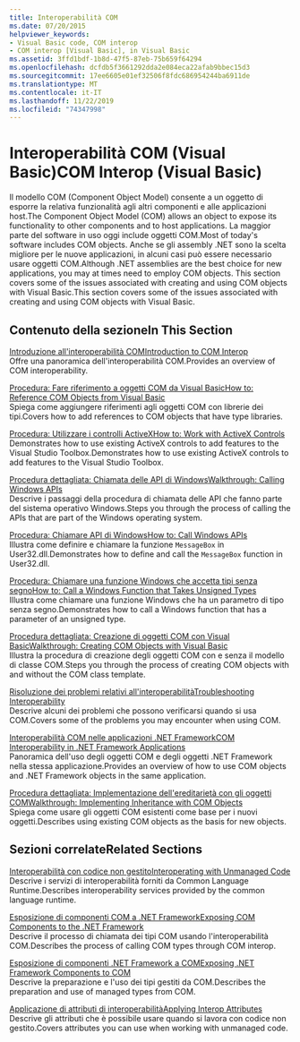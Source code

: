 ```yaml
---
title: Interoperabilità COM
ms.date: 07/20/2015
helpviewer_keywords:
- Visual Basic code, COM interop
- COM interop [Visual Basic], in Visual Basic
ms.assetid: 3ffd1bdf-1b8d-47f5-87eb-75b659f64294
ms.openlocfilehash: dcfdb5f3661292dda2e084eca22afab9bbec15d3
ms.sourcegitcommit: 17ee6605e01ef32506f8fdc686954244ba6911de
ms.translationtype: MT
ms.contentlocale: it-IT
ms.lasthandoff: 11/22/2019
ms.locfileid: "74347998"
---
```

# <a name="com-interop-visual-basic"></a><span data-ttu-id="16eac-102">Interoperabilità COM (Visual Basic)</span><span class="sxs-lookup"><span data-stu-id="16eac-102">COM Interop (Visual Basic)</span></span>
<span data-ttu-id="16eac-103">Il modello COM (Component Object Model) consente a un oggetto di esporre la relativa funzionalità agli altri componenti e alle applicazioni host.</span><span class="sxs-lookup"><span data-stu-id="16eac-103">The Component Object Model (COM) allows an object to expose its functionality to other components and to host applications.</span></span> <span data-ttu-id="16eac-104">La maggior parte del software in uso oggi include oggetti COM.</span><span class="sxs-lookup"><span data-stu-id="16eac-104">Most of today's software includes COM objects.</span></span> <span data-ttu-id="16eac-105">Anche se gli assembly .NET sono la scelta migliore per le nuove applicazioni, in alcuni casi può essere necessario usare oggetti COM.</span><span class="sxs-lookup"><span data-stu-id="16eac-105">Although .NET assemblies are the best choice for new applications, you may at times need to employ COM objects.</span></span> <span data-ttu-id="16eac-106">This section covers some of the issues associated with creating and using COM objects with Visual Basic.</span><span class="sxs-lookup"><span data-stu-id="16eac-106">This section covers some of the issues associated with creating and using COM objects with Visual Basic.</span></span>  
  
## <a name="in-this-section"></a><span data-ttu-id="16eac-107">Contenuto della sezione</span><span class="sxs-lookup"><span data-stu-id="16eac-107">In This Section</span></span>  
 [<span data-ttu-id="16eac-108">Introduzione all'interoperabilità COM</span><span class="sxs-lookup"><span data-stu-id="16eac-108">Introduction to COM Interop</span></span>](../../../visual-basic/programming-guide/com-interop/introduction-to-com-interop.md)  
 <span data-ttu-id="16eac-109">Offre una panoramica dell'interoperabilità COM.</span><span class="sxs-lookup"><span data-stu-id="16eac-109">Provides an overview of COM interoperability.</span></span>  
  
 [<span data-ttu-id="16eac-110">Procedura: Fare riferimento a oggetti COM da Visual Basic</span><span class="sxs-lookup"><span data-stu-id="16eac-110">How to: Reference COM Objects from Visual Basic</span></span>](../../../visual-basic/programming-guide/com-interop/how-to-reference-com-objects.md)  
 <span data-ttu-id="16eac-111">Spiega come aggiungere riferimenti agli oggetti COM con librerie dei tipi.</span><span class="sxs-lookup"><span data-stu-id="16eac-111">Covers how to add references to COM objects that have type libraries.</span></span>  
  
 [<span data-ttu-id="16eac-112">Procedura: Utilizzare i controlli ActiveX</span><span class="sxs-lookup"><span data-stu-id="16eac-112">How to: Work with ActiveX Controls</span></span>](../../../visual-basic/programming-guide/com-interop/how-to-work-with-activex-controls.md)  
 <span data-ttu-id="16eac-113">Demonstrates how to use existing ActiveX controls to add features to the Visual Studio Toolbox.</span><span class="sxs-lookup"><span data-stu-id="16eac-113">Demonstrates how to use existing ActiveX controls to add features to the Visual Studio Toolbox.</span></span>  
  
 [<span data-ttu-id="16eac-114">Procedura dettagliata: Chiamata delle API di Windows</span><span class="sxs-lookup"><span data-stu-id="16eac-114">Walkthrough: Calling Windows APIs</span></span>](../../../visual-basic/programming-guide/com-interop/walkthrough-calling-windows-apis.md)  
 <span data-ttu-id="16eac-115">Descrive i passaggi della procedura di chiamata delle API che fanno parte del sistema operativo Windows.</span><span class="sxs-lookup"><span data-stu-id="16eac-115">Steps you through the process of calling the APIs that are part of the Windows operating system.</span></span>  
  
 [<span data-ttu-id="16eac-116">Procedura: Chiamare API di Windows</span><span class="sxs-lookup"><span data-stu-id="16eac-116">How to: Call Windows APIs</span></span>](../../../visual-basic/programming-guide/com-interop/how-to-call-windows-apis.md)  
 <span data-ttu-id="16eac-117">Illustra come definire e chiamare la funzione `MessageBox` in User32.dll.</span><span class="sxs-lookup"><span data-stu-id="16eac-117">Demonstrates how to define and call the `MessageBox` function in User32.dll.</span></span>  
  
 [<span data-ttu-id="16eac-118">Procedura: Chiamare una funzione Windows che accetta tipi senza segno</span><span class="sxs-lookup"><span data-stu-id="16eac-118">How to: Call a Windows Function that Takes Unsigned Types</span></span>](../../../visual-basic/programming-guide/com-interop/how-to-call-a-windows-function-that-takes-unsigned-types.md)  
 <span data-ttu-id="16eac-119">Illustra come chiamare una funzione Windows che ha un parametro di tipo senza segno.</span><span class="sxs-lookup"><span data-stu-id="16eac-119">Demonstrates how to call a Windows function that has a parameter of an unsigned type.</span></span>  
  
 [<span data-ttu-id="16eac-120">Procedura dettagliata: Creazione di oggetti COM con Visual Basic</span><span class="sxs-lookup"><span data-stu-id="16eac-120">Walkthrough: Creating COM Objects with Visual Basic</span></span>](../../../visual-basic/programming-guide/com-interop/walkthrough-creating-com-objects.md)  
 <span data-ttu-id="16eac-121">Illustra la procedura di creazione degli oggetti COM con e senza il modello di classe COM.</span><span class="sxs-lookup"><span data-stu-id="16eac-121">Steps you through the process of creating COM objects with and without the COM class template.</span></span>  
  
 [<span data-ttu-id="16eac-122">Risoluzione dei problemi relativi all'interoperabilità</span><span class="sxs-lookup"><span data-stu-id="16eac-122">Troubleshooting Interoperability</span></span>](../../../visual-basic/programming-guide/com-interop/troubleshooting-interoperability.md)  
 <span data-ttu-id="16eac-123">Descrive alcuni dei problemi che possono verificarsi quando si usa COM.</span><span class="sxs-lookup"><span data-stu-id="16eac-123">Covers some of the problems you may encounter when using COM.</span></span>  
  
 [<span data-ttu-id="16eac-124">Interoperabilità COM nelle applicazioni .NET Framework</span><span class="sxs-lookup"><span data-stu-id="16eac-124">COM Interoperability in .NET Framework Applications</span></span>](../../../visual-basic/programming-guide/com-interop/com-interoperability-in-net-framework-applications.md)  
 <span data-ttu-id="16eac-125">Panoramica dell'uso degli oggetti COM e degli oggetti .NET Framework nella stessa applicazione.</span><span class="sxs-lookup"><span data-stu-id="16eac-125">Provides an overview of how to use COM objects and .NET Framework objects in the same application.</span></span>  
  
 [<span data-ttu-id="16eac-126">Procedura dettagliata: Implementazione dell'ereditarietà con gli oggetti COM</span><span class="sxs-lookup"><span data-stu-id="16eac-126">Walkthrough: Implementing Inheritance with COM Objects</span></span>](../../../visual-basic/programming-guide/com-interop/walkthrough-implementing-inheritance-with-com-objects.md)  
 <span data-ttu-id="16eac-127">Spiega come usare gli oggetti COM esistenti come base per i nuovi oggetti.</span><span class="sxs-lookup"><span data-stu-id="16eac-127">Describes using existing COM objects as the basis for new objects.</span></span>  
  
## <a name="related-sections"></a><span data-ttu-id="16eac-128">Sezioni correlate</span><span class="sxs-lookup"><span data-stu-id="16eac-128">Related Sections</span></span>  
 [<span data-ttu-id="16eac-129">Interoperabilità con codice non gestito</span><span class="sxs-lookup"><span data-stu-id="16eac-129">Interoperating with Unmanaged Code</span></span>](../../../framework/interop/index.md)  
 <span data-ttu-id="16eac-130">Descrive i servizi di interoperabilità forniti da Common Language Runtime.</span><span class="sxs-lookup"><span data-stu-id="16eac-130">Describes interoperability services provided by the common language runtime.</span></span>  
  
 [<span data-ttu-id="16eac-131">Esposizione di componenti COM a .NET Framework</span><span class="sxs-lookup"><span data-stu-id="16eac-131">Exposing COM Components to the .NET Framework</span></span>](../../../framework/interop/exposing-com-components.md)  
 <span data-ttu-id="16eac-132">Descrive il processo di chiamata dei tipi COM usando l'interoperabilità COM.</span><span class="sxs-lookup"><span data-stu-id="16eac-132">Describes the process of calling COM types through COM interop.</span></span>  
  
 [<span data-ttu-id="16eac-133">Esposizione di componenti .NET Framework a COM</span><span class="sxs-lookup"><span data-stu-id="16eac-133">Exposing .NET Framework Components to COM</span></span>](../../../framework/interop/exposing-dotnet-components-to-com.md)  
 <span data-ttu-id="16eac-134">Descrive la preparazione e l'uso dei tipi gestiti da COM.</span><span class="sxs-lookup"><span data-stu-id="16eac-134">Describes the preparation and use of managed types from COM.</span></span>  
  
 [<span data-ttu-id="16eac-135">Applicazione di attributi di interoperabilità</span><span class="sxs-lookup"><span data-stu-id="16eac-135">Applying Interop Attributes</span></span>](../../../standard/native-interop/apply-interop-attributes.md)  
 <span data-ttu-id="16eac-136">Descrive gli attributi che è possibile usare quando si lavora con codice non gestito.</span><span class="sxs-lookup"><span data-stu-id="16eac-136">Covers attributes you can use when working with unmanaged code.</span></span>
